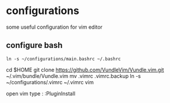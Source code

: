 # configurations
some useful configuration for vim editor

## configure bash
```shell
ln -s ~/configurations/main.bashrc ~/.bashrc
```


cd $HOME
git clone https://github.com/VundleVim/Vundle.vim.git ~/.vim/bundle/Vundle.vim
mv .vimrc .vimrc.backup
ln -s ~/configurations/.vimrc ~/.vimrc
vim


open vim type :
    :PluginInstall


